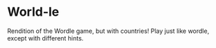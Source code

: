 # World-le
Rendition of the Wordle game, but with countries! Play just like wordle, except with different hints.
